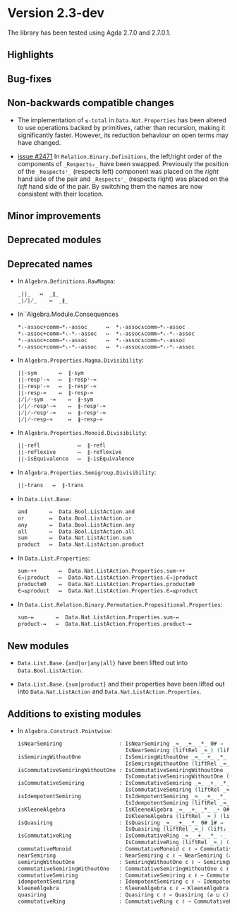 Version 2.3-dev
===============

The library has been tested using Agda 2.7.0 and 2.7.0.1.

Highlights
----------

Bug-fixes
---------

Non-backwards compatible changes
--------------------------------

* The implementation of `≤-total` in `Data.Nat.Properties` has been altered
  to use operations backed by primitives, rather than recursion, making it
  significantly faster. However, its reduction behaviour on open terms may have
  changed.

* [issue #2471](https://github.com/agda/agda-stdlib/issues/2471) In
  `Relation.Binary.Definitions`, the left/right order of the components of
  `_Respects₂_` have been swapped. Previously the position of the `_Respectsˡ_`
  (respects left) component was placed on the *right* hand side of the pair and
  `_Respectsʳ_` (respects right) was placed on the *left* hand side of the pair.
  By switching them the names are now consistent with their location.

Minor improvements
------------------

Deprecated modules
------------------

Deprecated names
----------------

* In `Algebra.Definitions.RawMagma`:
  ```agda
  _∣∣_   ↦  _∥_
  _∤∤_    ↦  _∦_
  ```

* In `Algebra.Module.Consequences
  ```agda
  *ₗ-assoc+comm⇒*ᵣ-assoc      ↦  *ₗ-assoc∧comm⇒*ᵣ-assoc
  *ₗ-assoc+comm⇒*ₗ-*ᵣ-assoc   ↦  *ₗ-assoc∧comm⇒*ₗ-*ᵣ-assoc
  *ᵣ-assoc+comm⇒*ₗ-assoc      ↦  *ᵣ-assoc∧comm⇒*ₗ-assoc
  *ₗ-assoc+comm⇒*ₗ-*ᵣ-assoc   ↦  *ₗ-assoc∧comm⇒*ₗ-*ᵣ-assoc
  ```

* In `Algebra.Properties.Magma.Divisibility`:
  ```agda
  ∣∣-sym       ↦  ∥-sym
  ∣∣-respˡ-≈   ↦  ∥-respˡ-≈
  ∣∣-respʳ-≈   ↦  ∥-respʳ-≈
  ∣∣-resp-≈    ↦  ∥-resp-≈
  ∤∤-sym  -≈    ↦  ∦-sym
  ∤∤-respˡ-≈    ↦  ∦-respˡ-≈
  ∤∤-respʳ-≈    ↦  ∦-respʳ-≈
  ∤∤-resp-≈     ↦  ∦-resp-≈
  ```

* In `Algebra.Properties.Monoid.Divisibility`:
  ```agda
  ∣∣-refl            ↦  ∥-refl
  ∣∣-reflexive       ↦  ∥-reflexive
  ∣∣-isEquivalence   ↦  ∥-isEquivalence
  ```

* In `Algebra.Properties.Semigroup.Divisibility`:
  ```agda
  ∣∣-trans   ↦  ∥-trans
  ```

* In `Data.List.Base`:
  ```agda
  and       ↦  Data.Bool.ListAction.and
  or        ↦  Data.Bool.ListAction.or
  any       ↦  Data.Bool.ListAction.any
  all       ↦  Data.Bool.ListAction.all
  sum       ↦  Data.Nat.ListAction.sum
  product   ↦  Data.Nat.ListAction.product
  ```

* In `Data.List.Properties`:
  ```agda
  sum-++       ↦  Data.Nat.ListAction.Properties.sum-++
  ∈⇒∣product   ↦  Data.Nat.ListAction.Properties.∈⇒∣product
  product≢0    ↦  Data.Nat.ListAction.Properties.product≢0
  ∈⇒≤product   ↦  Data.Nat.ListAction.Properties.∈⇒≤product
  ```

* In `Data.List.Relation.Binary.Permutation.Propositional.Properties`:
  ```agda
  sum-↭       ↦  Data.Nat.ListAction.Properties.sum-↭
  product-↭   ↦  Data.Nat.ListAction.Properties.product-↭
  ```

New modules
-----------

* `Data.List.Base.{and|or|any|all}` have been lifted out into `Data.Bool.ListAction`.

* `Data.List.Base.{sum|product}` and their properties have been lifted out into `Data.Nat.ListAction` and `Data.Nat.ListAction.Properties`.

Additions to existing modules
-----------------------------

* In `Algebra.Construct.Pointwise`:
  ```agda
  isNearSemiring                  : IsNearSemiring _≈_ _+_ _*_ 0# →
                                    IsNearSemiring (liftRel _≈_) (lift₂ _+_) (lift₂ _*_) (lift₀ 0#)
  isSemiringWithoutOne            : IsSemiringWithoutOne _≈_ _+_ _*_ 0# →
                                    IsSemiringWithoutOne (liftRel _≈_) (lift₂ _+_) (lift₂ _*_) (lift₀ 0#)
  isCommutativeSemiringWithoutOne : IsCommutativeSemiringWithoutOne _≈_ _+_ _*_ 0# →
                                    IsCommutativeSemiringWithoutOne (liftRel _≈_) (lift₂ _+_) (lift₂ _*_) (lift₀ 0#)
  isCommutativeSemiring           : IsCommutativeSemiring _≈_ _+_ _*_ 0# 1# →
                                    IsCommutativeSemiring (liftRel _≈_) (lift₂ _+_) (lift₂ _*_) (lift₀ 0#) (lift₀ 1#)
  isIdempotentSemiring            : IsIdempotentSemiring _≈_ _+_ _*_ 0# 1# →
                                    IsIdempotentSemiring (liftRel _≈_) (lift₂ _+_) (lift₂ _*_) (lift₀ 0#) (lift₀ 1#)
  isKleeneAlgebra                 : IsKleeneAlgebra _≈_ _+_ _*_ _⋆ 0# 1# →
                                    IsKleeneAlgebra (liftRel _≈_) (lift₂ _+_) (lift₂ _*_) (lift₁ _⋆) (lift₀ 0#) (lift₀ 1#)
  isQuasiring                     : IsQuasiring _≈_ _+_ _*_ 0# 1# →
                                    IsQuasiring (liftRel _≈_) (lift₂ _+_) (lift₂ _*_) (lift₀ 0#) (lift₀ 1#)
  isCommutativeRing               : IsCommutativeRing _≈_ _+_ _*_ -_ 0# 1# →
                                    IsCommutativeRing (liftRel _≈_) (lift₂ _+_) (lift₂ _*_) (lift₁ -_) (lift₀ 0#) (lift₀ 1#)
  commutativeMonoid               : CommutativeMonoid c ℓ → CommutativeMonoid (a ⊔ c) (a ⊔ ℓ)
  nearSemiring                    : NearSemiring c ℓ → NearSemiring (a ⊔ c) (a ⊔ ℓ)
  semiringWithoutOne              : SemiringWithoutOne c ℓ → SemiringWithoutOne (a ⊔ c) (a ⊔ ℓ)
  commutativeSemiringWithoutOne   : CommutativeSemiringWithoutOne c ℓ → CommutativeSemiringWithoutOne (a ⊔ c) (a ⊔ ℓ)
  commutativeSemiring             : CommutativeSemiring c ℓ → CommutativeSemiring (a ⊔ c) (a ⊔ ℓ)
  idempotentSemiring              : IdempotentSemiring c ℓ → IdempotentSemiring (a ⊔ c) (a ⊔ ℓ)
  kleeneAlgebra                   : KleeneAlgebra c ℓ → KleeneAlgebra (a ⊔ c) (a ⊔ ℓ)
  quasiring                       : Quasiring c ℓ → Quasiring (a ⊔ c) (a ⊔ ℓ)
  commutativeRing                 : CommutativeRing c ℓ → CommutativeRing (a ⊔ c) (a ⊔ ℓ)
  ```
